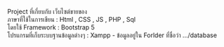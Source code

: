 Project ที่เกี่ยบกับ เว็บไซต์ขายของ 
<br> ภาษาที่ใช้ในการเขียน : Html , CSS , JS , PHP , Sql 
<br> โดยใช้ Framework : Bootstrap 5 
<br> โปรแกรมที่เก็บระบบฐานข้อมูลต่างๆ : Xampp - ข้อมูลอยู่ใน Forlder ที่ชื่อว่า .../database
